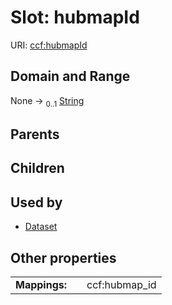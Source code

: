 
# Slot: hubmapId



URI: [ccf:hubmapId](http://purl.org/ccf/hubmapId)


## Domain and Range

None &#8594;  <sub>0..1</sub> [String](types/String.md)

## Parents


## Children


## Used by

 * [Dataset](Dataset.md)

## Other properties

|  |  |  |
| --- | --- | --- |
| **Mappings:** | | ccf:hubmap_id |